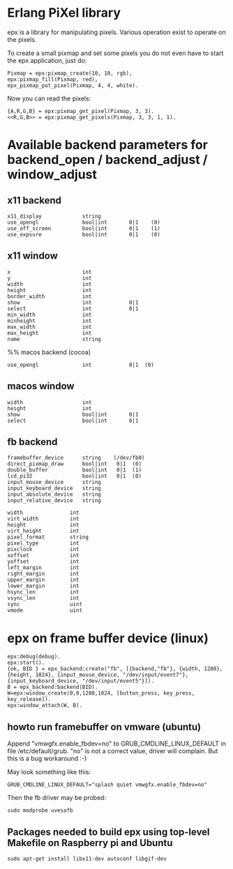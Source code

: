 Erlang PiXel library
====================

epx is a library for manipulating pixels. Various operation exist
to operate on the pixels.

To create a small pixmap and set some pixels you do not even have to
start the epx application, just do:

    Pixmap = epx:pixmap_create(10, 10, rgb),
    epx:pixmap_fill(Pixmap, red),
    epx_pixmap_put_pixel(Pixmap, 4, 4, white).

Now you can read the pixels:
 
    {A,R,G,B} = epx:pixmap_get_pixel(Pixmap, 3, 3).
    <<R,G,B>> = epx:pixmap_get_pixels(Pixmap, 3, 3, 1, 1).

# Available backend parameters for backend_open / backend_adjust / window_adjust 

## x11 backend

    x11_display             string
    use_opengl              bool|int       0|1    (0)
    use_off_screen          bool|int       0|1    (1)
    use_expsure             bool|int       0|1    (0)
    
## x11 window

    x                       int
    y                       int
    width                   int
    height                  int
    border_width            int
    show                    int            0|1
    select                  int            0|1
    min_width               int
    minheight               int
    max_width               int
    max_height              int
    name                    string
    
%% macos backend (cocoa)

    use_opengl              int            0|1  (0)
    
## macos window

    width                   int
    height                  int
    show                    bool|int       0|1
    select                  bool|int       0|1

## fb backend

    framebuffer_device      string    (/dev/fb0)
    direct_pixmap_draw	    bool|int   0|1  (0)
    double_buffer	        bool|int   0|1  (1)
    lcd_pi32		        bool|int   0|1  (0)
    input_mouse_device      string
    input_keyboard_device   string
    input_absolute_device   string
    input_relative_device   string
    
    width 	    	    int
    virt_width		    int
    height		        int
    virt_height		    int
    pixel_format	    string
    pixel_type		    int
    pixclock		    int
    xoffset		        int
    yoffset		        int
    left_margin		    int
    right_margin        int
    upper_margin        int
    lower_margin	    int
    hsync_len		    int
    vsync_len		    int
    sync		        uint
    vmode		        uint
    
# epx on frame buffer device (linux)

    epx:debug(debug).
    epx:start().
    {ok, BID } = epx_backend:create("fb", [{backend,"fb"}, {width, 1280}, {height, 1024}, {input_mouse_device, "/dev/input/event7"}, {input_keyboard_device, "/dev/input/event5"}]).
    B = epx_backend:backend(BID).
    W=epx:window_create(0,0,1280,1024, [button_press, key_press, key_release]).
    epx:window_attach(W, B).


## howto run framebuffer on vmware (ubuntu)

Append "vmwgfx.enable_fbdev=no" to GRUB_CMDLINE_LINUX_DEFAULT in file /etc/default/grub. "no" is not a correct value, driver will complain. But this is a bug workaround :-)

May look something like this:

    GRUB_CMDLINE_LINUX_DEFAULT="splash quiet vmwgfx.enable_fbdev=no"

Then the fb driver may be probed:

    sudo modprobe uvesafb

## Packages needed to build epx using top-level Makefile on Raspberry pi and Ubuntu

	sudo apt-get install libx11-dev autoconf libgif-dev
